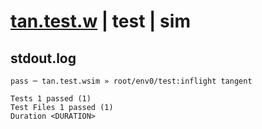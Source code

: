# [tan.test.w](../../../../../../examples/tests/sdk_tests/math/tan.test.w) | test | sim

## stdout.log
```log
pass ─ tan.test.wsim » root/env0/test:inflight tangent
 
Tests 1 passed (1)
Test Files 1 passed (1)
Duration <DURATION>
```

